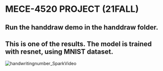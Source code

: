 # MECE-4520 PROJECT (21FALL)
## Run the handdraw demo in the handdraw folder.
## This is one of the results. The model is trained with resnet, using MNIST dataset.
![handwritingnumber_SparkVideo](https://user-images.githubusercontent.com/86047561/145899916-48e762bb-f042-4cb9-9ba3-1369a5059e10.gif)
